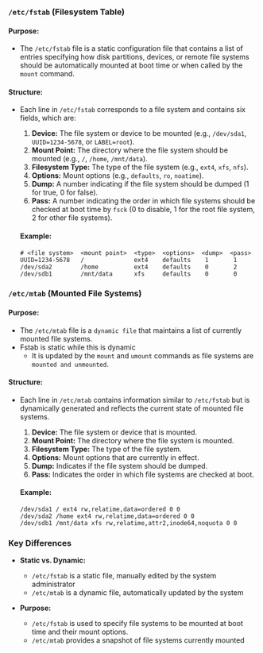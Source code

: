 
### `/etc/fstab` (Filesystem Table)

#### Purpose:
- The `/etc/fstab` file is a static configuration file that contains a list of entries specifying how disk partitions, devices, or remote file systems should be automatically mounted at boot time or when called by the `mount` command.

#### Structure:
- Each line in `/etc/fstab` corresponds to a file system and contains six fields, which are:
  1. **Device:** The file system or device to be mounted (e.g., `/dev/sda1`, `UUID=1234-5678`, or `LABEL=root`).
  2. **Mount Point:** The directory where the file system should be mounted (e.g., `/`, `/home`, `/mnt/data`).
  3. **Filesystem Type:** The type of the file system (e.g., `ext4`, `xfs`, `nfs`).
  4. **Options:** Mount options (e.g., `defaults`, `ro`, `noatime`).
  5. **Dump:** A number indicating if the file system should be dumped (1 for true, 0 for false).
  6. **Pass:** A number indicating the order in which file systems should be checked at boot time by `fsck` (0 to disable, 1 for the root file system, 2 for other file systems).

  #### Example:
  ```plaintext
  # <file system>  <mount point>  <type>  <options>  <dump>  <pass>
  UUID=1234-5678   /              ext4    defaults    1       1
  /dev/sda2        /home          ext4    defaults    0       2
  /dev/sdb1        /mnt/data      xfs     defaults    0       0
  ```

### `/etc/mtab` (Mounted File Systems)

#### Purpose:
- The `/etc/mtab` file is a `dynamic file` that maintains a list of currently mounted file systems. 
- Fstab is static while this is dynamic
  - It is updated by the `mount` and `umount` commands as file systems are `mounted and unmounted`.

#### Structure:
- Each line in `/etc/mtab` contains information similar to `/etc/fstab` but is dynamically generated and reflects the current state of mounted file systems.
  1. **Device:** The file system or device that is mounted.
  2. **Mount Point:** The directory where the file system is mounted.
  3. **Filesystem Type:** The type of the file system.
  4. **Options:** Mount options that are currently in effect.
  5. **Dump:** Indicates if the file system should be dumped.
  6. **Pass:** Indicates the order in which file systems are checked at boot.

  #### Example:
  ```plaintext
  /dev/sda1 / ext4 rw,relatime,data=ordered 0 0
  /dev/sda2 /home ext4 rw,relatime,data=ordered 0 0
  /dev/sdb1 /mnt/data xfs rw,relatime,attr2,inode64,noquota 0 0
  ```

### Key Differences

- **Static vs. Dynamic:**
  - `/etc/fstab` is a static file, manually edited by the system administrator
  - `/etc/mtab` is a dynamic file, automatically updated by the system 

- **Purpose:**
  - `/etc/fstab` is used to specify file systems to be mounted at boot time and their mount options.
  - `/etc/mtab` provides a snapshot of file systems currently mounted
